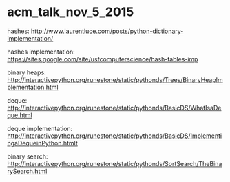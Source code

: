 # acm_talk_nov_5_2015

hashes: http://www.laurentluce.com/posts/python-dictionary-implementation/

hashes implementation: https://sites.google.com/site/usfcomputerscience/hash-tables-imp

binary heaps: http://interactivepython.org/runestone/static/pythonds/Trees/BinaryHeapImplementation.html

deque: http://interactivepython.org/runestone/static/pythonds/BasicDS/WhatIsaDeque.html

deque implementation: http://interactivepython.org/runestone/static/pythonds/BasicDS/ImplementingaDequeinPython.htmlt

binary search: http://interactivepython.org/runestone/static/pythonds/SortSearch/TheBinarySearch.html


